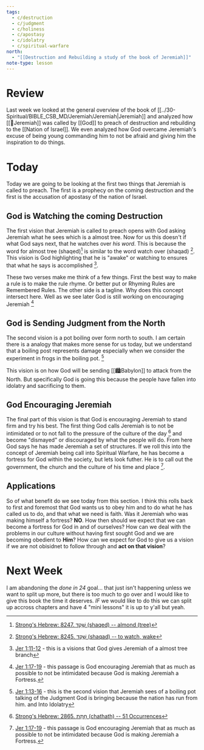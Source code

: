 ```yaml
---
tags:
  - c/destruction
  - c/judgment
  - c/holiness
  - c/apostasy
  - c/idolatry
  - c/spiritual-warfare
north:
  - "[[Destruction and Rebuilding a study of the book of Jeremiah]]"
note-type: lesson
---
```

# Review
Last week we looked at the general overview of the book of [[../30-Spiritual/BIBLE_CSB_MD/Jeremiah/Jeremiah|Jeremiah]] and analyzed how [[🧑Jeremiah]] was called by [[God]] to preach of destruction and rebuilding to the [[Nation of Israel]]. We even analyzed how God overcame Jeremiah's excuse of being young commanding him to not be afraid and giving him the inspiration to do things.

# Today
Today we are going to be looking at the first two things that Jeremiah is called to preach. The first is a prophecy on the coming destruction and the first is the accusation of apostasy of the nation of Israel.

## God is Watching the coming Destruction
The first vision that Jeremiah is called to preach opens with God asking Jeremiah what he sees which  is a almost tree. Now for us this doesn't if what God says next, that he watches over *his word*. This is because the word for almost tree (shaqed)[^cite1] is similar to the word watch over (shaqad) [^cite2].  This vision is God highlighting that he is "awake" or watching to ensures that what he says is accomplished [^b1].

These two verses make me think of a few things. First the best way to make a rule is to make the rule rhyme. Or better put or Rhyming Rules are Remembered Rules. The other side is a tagline. Why does this concept intersect here. Well as we see later God is still working on encouraging Jeremiah [^b2]

[^cite1]: [Strong's Hebrew: 8247. שָׁקֵד (shaqed) -- almond (tree)](https://biblehub.com/hebrew/8247.htm)
[^cite2]: [Strong's Hebrew: 8245. שָׁקַד (shaqad) -- to watch, wake](https://biblehub.com/hebrew/8245.htm)
[^b1]: [Jer 1:11-12](Jer%201.md) - this is a visions that God gives Jeremiah of a almost tree branch
[^b2]: [Jer 1:17-19](Jer%201.md) - this passage is God encouraging Jeremiah that as much as possible to not be intimidated because God is making Jeremiah a Fortress.

## God is Sending Judgment from the North
The second vision is a pot boiling over form north to south. I am certain there is a analogy that makes more sense for us today, but we understand that a boiling post represents damage especially when we consider the experiment in frogs in the boiling pot. [^b3]

[^b3]: [Jer 1:13-16](Jer%201.md) - this is the second vision that Jeremiah sees of a boiling pot talking of the Judgment God is bringing because the nation has run from him. and Into Idolatry

This vision is on how God will be sending [[🏙️Babylon]] to attack from the North. But specifically God is going this because the people have fallen into idolatry and sacrificing to them.

## God Encouraging Jeremiah
The final part of this vision is that God is encouraging Jeremiah to stand firm and try his best. The first thing God calls Jeremiah is to not be intimidated or to not fall to the pressure of the culture of the day [^cite3] and become "dismayed" or discouraged by what the people will do.
From here God says he has made Jeremiah a set of structures. If we roll this into the concept of Jeremiah being call into Spiritual Warfare, he has become a fortress for God within the society, but lets look futher. He is to call out the government, the church and the culture of his time and place [^b2].

[^cite3]: [Strong's Hebrew: 2865. חָתַת (chathath) -- 51 Occurrences](https://biblehub.com/hebrew/strongs_2865.htm)

## Applications
So of what benefit do we see today from this section. I think this rolls back to first and foremost that God wants us to obey him and to do what he has called us to do, and that what we need is faith.
Was it Jeremiah who was making himself a fortress? **NO**.
How then should we expect that we can become a fortress for God in and of ourselves?
How can we deal with the problems in our culture without having first sought God and we are becoming obedient to **Him**?
How can we expect for God to give us a vision if we are not obisidnet to follow through and **act on that vision**?

# Next Week
I am abandoning the *done in 24* goal... that just isn't happening unless we want to split up more, but there is too much to go over and I would like to give this book the time it deserves.
*IF* we would like to do this we can split up accross chapters and have 4 "mini lessons" it is up to y'all but yeah.